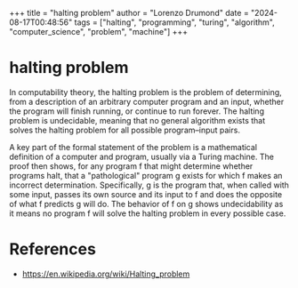 +++
title = "halting problem"
author = "Lorenzo Drumond"
date = "2024-08-17T00:48:56"
tags = ["halting",  "programming",  "turing",  "algorithm",  "computer_science",  "problem",  "machine"]
+++


# halting problem

In computability theory, the halting problem is the problem of determining, from a description of an arbitrary computer program and an input, whether the program will finish running, or continue to run forever. The halting problem is undecidable, meaning that no general algorithm exists that solves the halting problem for all possible program–input pairs.

A key part of the formal statement of the problem is a mathematical definition of a computer and program, usually via a Turing machine. The proof then shows, for any program f that might determine whether programs halt, that a "pathological" program g exists for which f makes an incorrect determination. Specifically, g is the program that, when called with some input, passes its own source and its input to f and does the opposite of what f predicts g will do. The behavior of f on g shows undecidability as it means no program f will solve the halting problem in every possible case.

# References

- https://en.wikipedia.org/wiki/Halting_problem
